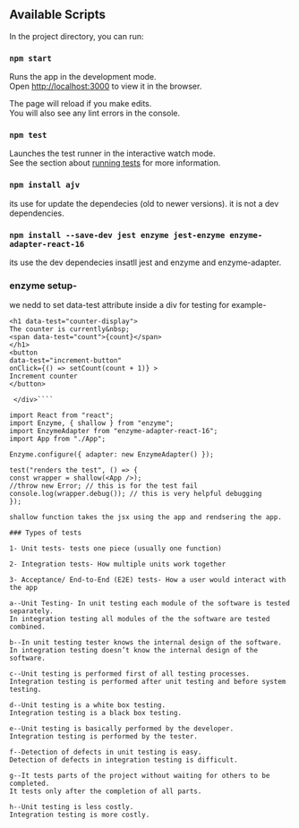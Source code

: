 ## Available Scripts

In the project directory, you can run:

### `npm start`

Runs the app in the development mode.\
Open [http://localhost:3000](http://localhost:3000) to view it in the browser.

The page will reload if you make edits.\
You will also see any lint errors in the console.

### `npm test`

Launches the test runner in the interactive watch mode.\
See the section about [running tests](https://facebook.github.io/create-react-app/docs/running-tests) for more information.

### `npm install ajv`

its use for update the dependecies (old to newer versions).
it is not a dev dependencies.

### `npm install --save-dev jest enzyme jest-enzyme enzyme-adapter-react-16`

its use the dev dependecies insatll jest and enzyme and enzyme-adapter.

### enzyme setup-

we nedd to set data-test attribute inside a div for testing
for example-

````<div data-test="component-app" className="App">
<h1 data-test="counter-display">
The counter is currently&nbsp;
<span data-test="count">{count}</span>
</h1>
<button
data-test="increment-button"
onClick={() => setCount(count + 1)} >
Increment counter
</button>

 </div>````

import React from "react";
import Enzyme, { shallow } from "enzyme";
import EnzymeAdapter from "enzyme-adapter-react-16";
import App from "./App";

Enzyme.configure({ adapter: new EnzymeAdapter() });

test("renders the test", () => {
const wrapper = shallow(<App />);
//throw new Error; // this is for the test fail
console.log(wrapper.debug()); // this is very helpful debugging
});

shallow function takes the jsx using the app and rendsering the app.

### Types of tests

1- Unit tests- tests one piece (usually one function)

2- Integration tests- How multiple units work together

3- Acceptance/ End-to-End (E2E) tests- How a user would interact with the app

a--Unit Testing- In unit testing each module of the software is tested separately.
In integration testing all modules of the the software are tested combined.

b--In unit testing tester knows the internal design of the software. In integration testing doesn’t know the internal design of the software.

c--Unit testing is performed first of all testing processes.
Integration testing is performed after unit testing and before system testing.

d--Unit testing is a white box testing.
Integration testing is a black box testing.

e--Unit testing is basically performed by the developer.
Integration testing is performed by the tester.

f--Detection of defects in unit testing is easy.
Detection of defects in integration testing is difficult.

g--It tests parts of the project without waiting for others to be completed.
It tests only after the completion of all parts.

h--Unit testing is less costly.
Integration testing is more costly.
`````

